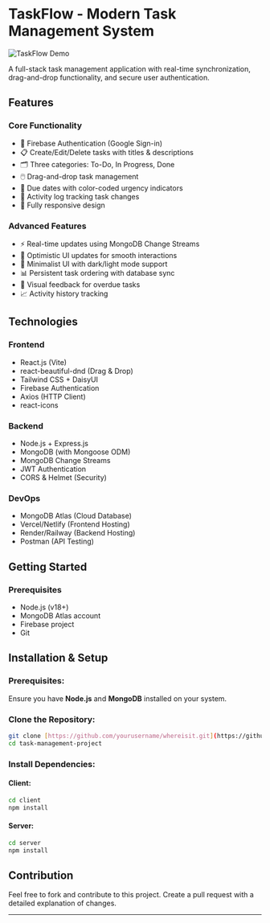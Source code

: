 # TaskFlow - Modern Task Management System

![TaskFlow Demo]([https://via.placeholder.com/800x400.png?text=TaskFlow+Demo](https://task-management-db0e3.web.app/login)) 


A full-stack task management application with real-time synchronization, drag-and-drop functionality, and secure user authentication.

## Features

### Core Functionality
- 🔐 Firebase Authentication (Google Sign-in)
- 📋 Create/Edit/Delete tasks with titles & descriptions
- 🗂️ Three categories: To-Do, In Progress, Done
- 🖱️ Drag-and-drop task management
- 📅 Due dates with color-coded urgency indicators
- 📜 Activity log tracking task changes
- 📱 Fully responsive design

### Advanced Features
- ⚡ Real-time updates using MongoDB Change Streams
- 🔄 Optimistic UI updates for smooth interactions
- 🎨 Minimalist UI with dark/light mode support
- 📊 Persistent task ordering with database sync
- 🔔 Visual feedback for overdue tasks
- 📈 Activity history tracking

## Technologies

### Frontend
- React.js (Vite)
- react-beautiful-dnd (Drag & Drop)
- Tailwind CSS + DaisyUI
- Firebase Authentication
- Axios (HTTP Client)
- react-icons

### Backend
- Node.js + Express.js
- MongoDB (with Mongoose ODM)
- MongoDB Change Streams
- JWT Authentication
- CORS & Helmet (Security)

### DevOps
- MongoDB Atlas (Cloud Database)
- Vercel/Netlify (Frontend Hosting)
- Render/Railway (Backend Hosting)
- Postman (API Testing)

## Getting Started

### Prerequisites
- Node.js (v18+)
- MongoDB Atlas account
- Firebase project
- Git

## Installation & Setup
### Prerequisites:
Ensure you have **Node.js** and **MongoDB** installed on your system.

### Clone the Repository:
```sh
git clone [https://github.com/yourusername/whereisit.git](https://github.com/noorjahan220/task-management-project.git)
cd task-management-project
```

### Install Dependencies:
#### Client:
```sh
cd client
npm install
```
#### Server:
```sh
cd server
npm install
```



## Contribution
Feel free to fork and contribute to this project. Create a pull request with a detailed explanation of changes.



---
